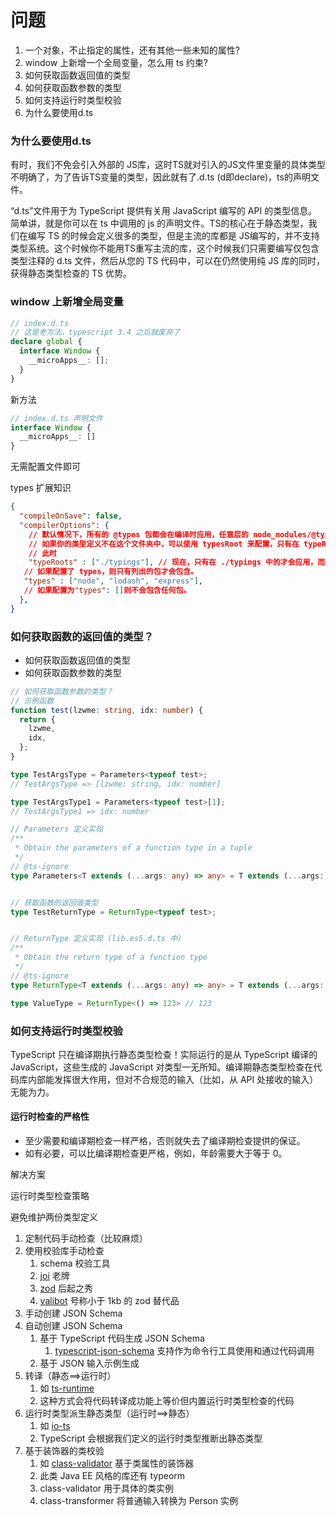 # 问题

1. 一个对象，不止指定的属性，还有其他一些未知的属性?
2. window 上新增一个全局变量，怎么用 ts 约束?
3. 如何获取函数返回值的类型
4. 如何获取函数参数的类型
5. 如何支持运行时类型校验
6. 为什么要使用d.ts

### 为什么要使用d.ts

有时，我们不免会引入外部的 JS库，这时TS就对引入的JS文件里变量的具体类型不明确了，为了告诉TS变量的类型，因此就有了.d.ts (d即declare)，ts的声明文件。

“d.ts”文件用于为 TypeScript 提供有关用 JavaScript 编写的 API 的类型信息。简单讲，就是你可以在 ts 中调用的 js 的声明文件。TS的核心在于静态类型，我们在编写 TS 的时候会定义很多的类型，但是主流的库都是 JS编写的，并不支持类型系统。这个时候你不能用TS重写主流的库，这个时候我们只需要编写仅包含类型注释的 d.ts 文件，然后从您的 TS 代码中，可以在仍然使用纯 JS 库的同时，获得静态类型检查的 TS 优势。

### window 上新增全局变量

```ts
// index.d.ts
// 这是老方法，typescript 3.4 之后就废弃了
declare global {
  interface Window {
    __microApps__: [];
  }
}
```

新方法

```ts
// index.d.ts 声明文件
interface Window {
  __microApps__: []
}
```

无需配置文件即可

types 扩展知识

```json
{
  "compileOnSave": false,
  "compilerOptions": {
    // 默认情况下，所有的 @types 包都会在编译时应用，任意层的 node_modules/@types 都会被使用
    // 如果你的类型定义不在这个文件夹中，可以使用 typesRoot 来配置，只有在 typeRoots 中的包才会被包含
    // 此时
    "typeRoots" : ["./typings"], // 现在，只有在 ./typings 中的才会应用，而 ./node_modules/@types 中的则不会
   // 如果配置了 types，则只有列出的包才会包含。
   "types" : ["node", "lodash", "express"],
   // 如果配置为"types": []则不会包含任何包。
  },
}
```

### 如何获取函数的返回值的类型？

- 如何获取函数返回值的类型
- 如何获取函数参数的类型

```ts
// 如何获取函数参数的类型？
// 示例函数
function test(lzwme: string, idx: number) {
  return {
    lzwme,
    idx,
  };
}

type TestArgsType = Parameters<typeof test>;
// TestArgsType => [lzwme: string, idx: number]

type TestArgsType1 = Parameters<typeof test>[1];
// TestArgsType1 => idx: number

// Parameters 定义实现
/**
 * Obtain the parameters of a function type in a tuple
 */
// @ts-ignore
type Parameters<T extends (...args: any) => any> = T extends (...args: infer P) => any ? P : never;


// 获取函数的返回值类型
type TestReturnType = ReturnType<typeof test>;


// ReturnType 定义实现 (lib.es5.d.ts 中)
/**
 * Obtain the return type of a function type
 */
// @ts-ignore
type ReturnType<T extends (...args: any) => any> = T extends (...args: any) => infer R ? R : any;

type ValueType = ReturnType<() => 123> // 123
```

### 如何支持运行时类型校验

TypeScript 只在编译期执行静态类型检查！实际运行的是从 TypeScript 编译的 JavaScript，这些生成的 JavaScript 对类型一无所知。编译期静态类型检查在代码库内部能发挥很大作用，但对不合规范的输入（比如，从 API 处接收的输入）无能为力。

#### 运行时检查的严格性

- 至少需要和编译期检查一样严格，否则就失去了编译期检查提供的保证。
- 如有必要，可以比编译期检查更严格，例如，年龄需要大于等于 0。

解决方案

运行时类型检查策略

避免维护两份类型定义

1. 定制代码手动检查（比较麻烦）
2. 使用校验库手动检查
   1. schema 校验工具
   2. [joi](https://hapi.dev/module/joi) 老牌
   3. [zod](https://zod.dev/) 后起之秀
   4. [valibot](https://valibot.dev/) 号称小于 1kb 的 zod 替代品
3. 手动创建 JSON Schema
4. 自动创建 JSON Schema
   1. 基于 TypeScript 代码生成 JSON Schema
      1. [typescript-json-schema](https://github.com/YousefED/typescript-json-schema) 支持作为命令行工具使用和通过代码调用
   2. 基于 JSON 输入示例生成
5. 转译（静态==>运行时）
   1. 如 [ts-runtime](https://github.com/fabiandev/ts-runtime)
   2. 这种方式会将代码转译成功能上等价但内置运行时类型检查的代码
6. 运行时类型派生静态类型（运行时==>静态）
   1. 如 [io-ts](https://github.com/gcanti/io-ts)
   2. TypeScript 会根据我们定义的运行时类型推断出静态类型
7. 基于装饰器的类校验
   1. 如 [class-validator](https://github.com/typestack/class-validator) 基于类属性的装饰器
   2. 此类 Java EE 风格的库还有 typeorm
   3. class-validator 用于具体的类实例
   4. class-transformer 将普通输入转换为 Person 实例

